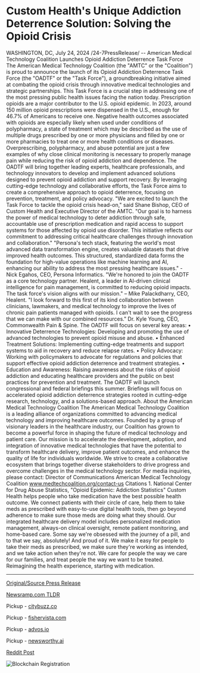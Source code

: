 # Custom Health's Unique Addiction Deterrence Solution: Solving the Opioid Crisis

WASHINGTON, DC, July 24, 2024 /24-7PressRelease/ -- American Medical Technology Coalition Launches Opioid Addiction Deterrence Task Force  The American Medical Technology Coalition (the "AMTC" or the "Coalition") is proud to announce the launch of its Opioid Addiction Deterrence Task Force (the "OADTF" or the "Task Force"), a groundbreaking initiative aimed at combating the opioid crisis through innovative medical technologies and strategic partnerships. This Task Force is a crucial step in addressing one of the most pressing public health issues facing the nation today.  Prescription opioids are a major contributor to the U.S. opioid epidemic. In 2023, around 150 million opioid prescriptions were dispensed in the U.S., enough for 46.7% of Americans to receive one. Negative health outcomes associated with opioids are especially likely when used under conditions of polypharmacy, a state of treatment which may be described as the use of multiple drugs prescribed by one or more physicians and filled by one or more pharmacies to treat one or more health conditions or diseases. Overprescribing, polypharmacy, and abuse potential are just a few examples of why close clinical monitoring is necessary to properly manage pain while reducing the risk of opioid addiction and dependence.  The OADTF will bring together leading experts, healthcare professionals, and technology innovators to develop and implement advanced solutions designed to prevent opioid addiction and support recovery. By leveraging cutting-edge technology and collaborative efforts, the Task Force aims to create a comprehensive approach to opioid deterrence, focusing on prevention, treatment, and policy advocacy.  "We are excited to launch the Task Force to tackle the opioid crisis head-on," said Shane Bishop, CEO of Custom Health and Executive Director of the AMTC. "Our goal is to harness the power of medical technology to deter addiction through safe, accountable use of prescription medication and rapid access to support systems for those affected by opioid use disorder. This initiative reflects our commitment to addressing critical healthcare challenges through innovation and collaboration."  "Persona's tech stack, featuring the world's most advanced data transformation engine, creates valuable datasets that drive improved health outcomes. This structured, standardized data forms the foundation for high-value operations like machine learning and AI, enhancing our ability to address the most pressing healthcare issues." - Nick Egahos, CEO, Persona Informatics.  "We're honored to join the OADTF as a core technology partner. Healent, a leader in AI-driven clinical intelligence for pain management, is committed to reducing opioid impacts. The task force's vision aligns with our mission." – Mike Palackdharry, CEO, Healent.  "I look forward to this first of its kind collaboration between clinicians, lawmakers, and medical technology to improve the lives of chronic pain patients managed with opioids. I can't wait to see the progress that we can make with our combined resources." Dr. Kyle Young, CEO, Commonwealth Pain & Spine.  The OADTF will focus on several key areas:  •	Innovative Deterrence Technologies: Developing and promoting the use of advanced technologies to prevent opioid misuse and abuse.  •	Enhanced Treatment Solutions: Implementing cutting-edge treatments and support systems to aid in recovery and reduce relapse rates.  •	Policy Advocacy: Working with policymakers to advocate for regulations and policies that support effective opioid addiction deterrence and treatment strategies.  •	Education and Awareness: Raising awareness about the risks of opioid addiction and educating healthcare providers and the public on best practices for prevention and treatment.  The OADTF will launch congressional and federal briefings this summer. Briefings will focus on accelerated opioid addiction deterrence strategies rooted in cutting-edge research, technology, and a solutions-based approach.  About the American Medical Technology Coalition  The American Medical Technology Coalition is a leading alliance of organizations committed to advancing medical technology and improving healthcare outcomes. Founded by a group of visionary leaders in the healthcare industry, our Coalition has grown to become a powerful force in shaping the future of medical technology and patient care.  Our mission is to accelerate the development, adoption, and integration of innovative medical technologies that have the potential to transform healthcare delivery, improve patient outcomes, and enhance the quality of life for individuals worldwide. We strive to create a collaborative ecosystem that brings together diverse stakeholders to drive progress and overcome challenges in the medical technology sector.  For media inquiries, please contact: Director of Communications American Medical Technology Coalition www.medtechcoalition.org/contact-us  Citations 1.	National Center for Drug Abuse Statistics, "Opioid Epidemic: Addiction Statistics"  Custom Health helps people who take medication have the best possible health outcome. We connect patients with their circle of care, help them to take meds as prescribed with easy-to-use digital health tools, then go beyond adherence to make sure those meds are doing what they should. Our integrated healthcare delivery model includes personalized medication management, always-on clinical oversight, remote patient monitoring, and home-based care.  Some say we're obsessed with the journey of a pill, and to that we say, absolutely! And proud of it. We make it easy for people to take their meds as prescribed, we make sure they're working as intended, and we take action when they're not. We care for people the way we care for our families, and treat people the way we want to be treated.   Reimagining the health experience, starting with medication. 

---

[Original/Source Press Release](https://www.24-7pressrelease.com/press-release/512802/custom-healths-unique-addiction-deterrence-solution-solving-the-opioid-crisis)
                    

[Newsramp.com TLDR](https://newsramp.com/curated-news/american-medical-technology-coalition-launches-opioid-addiction-deterrence-task-force-to-combat-opioid-crisis/4a42c0fdb920d3b314d8de5a7d5bb46a) 


Pickup - [citybuzz.co](https://citybuzz.co/2024/07/24/american-medical-technology-coalition-launches-task-force-to-combat-opioid-crisis)

Pickup - [fishervista.com](https://fishervista.com/en/american-medical-technology-coalition-launches-advanced-task-force-to-combat-opioid-crisis/20245205)

Pickup - [advos.io](https://advos.io/en/american-medical-technology-coalition-forms-task-force-to-combat-opioid-crisis/20245205)

Pickup - [newsworthy.ai](https://newsworthy.ai/curated/american-medical-technology-coalition-forms-task-force-to-combat-opioid-crisis)
 



[Reddit Post](https://www.reddit.com/r/newsramp/comments/1eav6o8/american_medical_technology_coalition_launches/) 



![Blockchain Registration](https://cdn.newsramp.app/24-7PressRelease/qrcode/247/24/kitekuZe.webp)